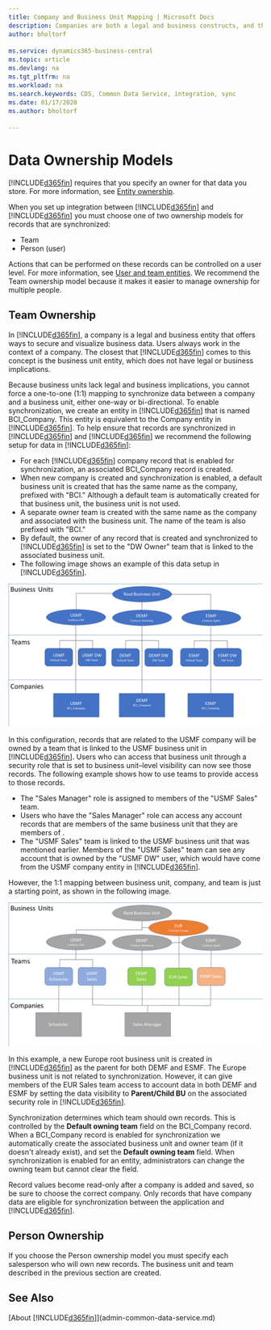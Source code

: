 ```yaml
---
title: Company and Business Unit Mapping | Microsoft Docs
description: Companies are both a legal and business constructs, and they are used to secure and visualize business data.
author: bholtorf

ms.service: dynamics365-business-central
ms.topic: article
ms.devlang: na
ms.tgt_pltfrm: na
ms.workload: na
ms.search.keywords: CDS, Common Data Service, integration, sync
ms.date: 01/17/2020
ms.author: bholtorf

---
```


# Data Ownership Models
[!INCLUDE[d365fin](includes/cds_long_md.md)] requires that you specify an owner for that data you store. For more information, see [Entity ownership](https://docs.microsoft.com/en-us/powerapps/maker/common-data-service/types-of-entities#entity-ownership).

When you set up integration between [!INCLUDE[d365fin](includes/cds_long_md.md)] and [!INCLUDE[d365fin](includes/d365fin_md.md)] you must choose one of two ownership models for records that are synchronized:

* Team 
* Person (user)

Actions that can be performed on these records can be controlled on a user level. For more information, see [User and team entities](https://docs.microsoft.com/en-us/powerapps/developer/common-data-service/user-team-entities). We recommend the Team ownership model because it makes it easier to manage ownership for multiple people.

## Team Ownership
In [!INCLUDE[d365fin](includes/d365fin_md.md)], a company is a legal and business entity that offers ways to secure and visualize business data. Users always work in the context of a company. The closest that [!INCLUDE[d365fin](includes/cds_long_md.md)] comes to this concept is the business unit entity, which does not have legal or business implications.

Because business units lack legal and business implications, you cannot force a one-to-one (1:1) mapping to synchronize data between a company and a business unit, either one-way or bi-directional. To enable synchronization, we create an entity in [!INCLUDE[d365fin](includes/cds_long_md.md)] that is named BCI_Company. This entity is equivalent to the Company entity in [!INCLUDE[d365fin](includes/d365fin_md.md)]. To help ensure that records are synchronized in [!INCLUDE[d365fin](includes/d365fin_md.md)] and [!INCLUDE[d365fin](includes/cds_long_md.md)] we recommend the following setup for data in [!INCLUDE[d365fin](includes/cds_long_md.md)]:

* For each [!INCLUDE[d365fin](includes/d365fin_md.md)] company record that is enabled for synchronization, an associated BCI_Company record is created.
* When new company is created and synchronization is enabled, a default business unit is created that has the same name as the company, prefixed with "BCI." Although a default team is automatically created for that business unit, the business unit is not used. <!--Is the company used instead?-->
* A separate owner team is created with the same name as the company and associated with the business unit. The name of the team is also prefixed with "BCI." <!--to do what?-->
* By default, the owner of any record that is created and synchronized to [!INCLUDE[d365fin](includes/cds_long_md.md)] is set to the "DW Owner" team that is linked to the associated business unit.
* The following image shows an example of this data setup in [!INCLUDE[d365fin](includes/cds_long_md.md)].

![The root business unit is on top, the teams are in the center, and then the companies are at the bottom.](media/cds_bu_team_company.png)

In this configuration, records that are related to the USMF company will be owned by a team that is linked to the USMF business unit in [!INCLUDE[d365fin](includes/cds_long_md.md)]. Users who can access that business unit through a security role that is set to business unit–level visibility <!--where is this set? on the BU or the security role?--> can now see those records. The following example shows how to use teams to provide access to those records.

* The "Sales Manager" role is assigned to members of the "USMF Sales" team.
* Users who have the "Sales Manager" role can access any account records that are members of the same business unit that they are members of <!--should this be "as the users."-->.
* The "USMF Sales" team is linked to the USMF business unit that was mentioned earlier. Members of the "USMF Sales" team can see any account that is owned by the "USMF DW" user, which would have come from the USMF company entity in [!INCLUDE[d365fin](includes/d365fin_md.md)].

However, the 1:1 mapping between business unit, company, and team is just a starting point, as shown in the following image.

![The security role controls data visibility.](media/cds_bu_team_company_2.png)

In this example, a new Europe root business unit is created in [!INCLUDE[d365fin](includes/cds_long_md.md)] as the parent for both DEMF and ESMF. The Europe business unit is not related to synchronization. However, it can give members of the EUR Sales team access to account data in both DEMF and ESMF by setting the data visibility to **Parent/Child BU** on the associated security role in [!INCLUDE[d365fin](includes/cds_long_md.md)].

Synchronization determines which team should own records. This is controlled by the **Default owning team** field on the BCI_Company record. When a BCI_Company record is enabled for synchronization we automatically create the associated business unit and owner team (if it doesn't already exist), and set the **Default owning team** field. When synchronization is enabled for an entity, administrators can change the owning team but cannot clear the field.

<!--Image placeholder for Default owning team field-->

Record values become read-only after a company is added and saved, so be sure to choose the correct company.
Only records that have company data are eligible for synchronization between the application and [!INCLUDE[d365fin](includes/cds_long_md.md)]. <!--Not sure what this means-->

## Person Ownership
If you choose the Person ownership model you must specify each salesperson who will own new records. The business unit and team described in the previous section are created.  

## See Also
[About [!INCLUDE[d365fin](includes/cds_long_md.md)]](admin-common-data-service.md)